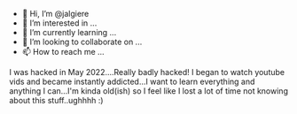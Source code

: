 - 👋 Hi, I’m @jalgiere
- 👀 I’m interested in ...
- 🌱 I’m currently learning ...
- 💞️ I’m looking to collaborate on ...
- 📫 How to reach me ...

<!---
jalgiere/jalgiere is a ✨ special ✨ repository because its `README.md` (this file) appears on your GitHub profile.
You can click the Preview link to take a look at your c
--->
I was hacked in May 2022....Really badly hacked!  I began to watch youtube vids and became instantly addicted...I want to learn everything and anything I can...I'm kinda old(ish) so I feel like I lost a lot of time not knowing about this stuff..ughhhh :)


